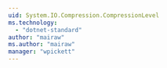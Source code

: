 ```yaml
---
uid: System.IO.Compression.CompressionLevel
ms.technology: 
  - "dotnet-standard"
author: "mairaw"
ms.author: "mairaw"
manager: "wpickett"
---
```

